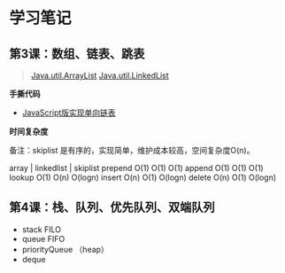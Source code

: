 # 学习笔记

## 第3课：数组、链表、跳表

> [Java.util.ArrayList](http://developer.classpath.org/doc/java/util/ArrayList-source.html)
> [Java.util.LinkedList](http://developer.classpath.org/doc/java/util/LinkedList-source.html)

**手撕代码**

+ [JavaScript版实现单向链表](../linkedlist/LinkedList.js)

**时间复杂度**

备注：skiplist 是有序的，实现简单，维护成本较高，空间复杂度O(n)。

array | linkedlist | skiplist
prepend O(1) O(1) O(1)
append O(1) O(1) O(1)
lookup O(1) O(n) O(logn)
insert O(n) O(1) O(logn)
delete O(n) O(1) O(logn)

## 第4课：栈、队列、优先队列、双端队列

+ stack FILO
+ queue FIFO
+ priorityQueue （heap）
+ deque
